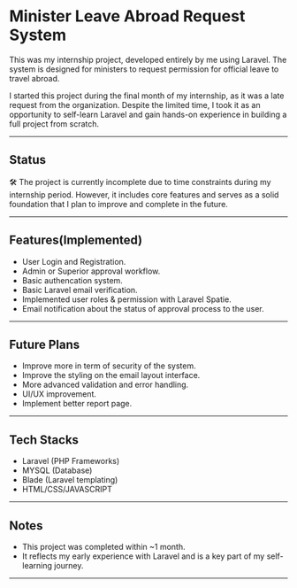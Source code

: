 # Minister Leave Abroad Request System

This was my internship project, developed entirely by me using Laravel. The system is designed for ministers to request permission for official leave to travel abroad.

I started this project during the final month of my internship, as it was a late request from the organization. Despite the limited time, I took it as an opportunity to self-learn Laravel and gain hands-on experience in building a full project from scratch.

---

## Status


🛠️ The project is currently incomplete due to time constraints during my internship period. However, it includes core features and serves as a solid foundation that I plan to improve and complete in the future.

---

## Features(Implemented)

- User Login and Registration.
- Admin or Superior approval workflow.
- Basic authencation system.
- Basic Laravel email verification.
- Implemented user roles & permission with Laravel Spatie.
- Email notification about the status of approval process to the user.

---

## Future Plans

- Improve more in term of security of the system.
- Improve the styling on the email layout interface.
- More advanced validation and error handling.
- UI/UX improvement.
- Implement better report page.

---

## Tech Stacks

- Laravel (PHP Frameworks)
- MYSQL (Database)
- Blade (Laravel templating)
- HTML/CSS/JAVASCRIPT

---

## Notes

- This project was completed within ~1 month.
- It reflects my early experience with Laravel and is a key part of my self-learning journey.

---

 
 
